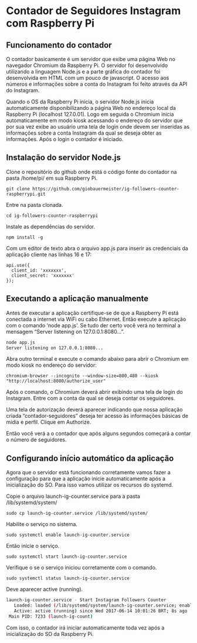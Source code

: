 # Contador de Seguidores Instagram com Raspberry Pi

## Funcionamento do contador

O contador basicamente é um servidor que exibe uma página Web no navegador Chromium da Raspberry Pi. O servidor foi desenvolvido utilizando a linguagem Node.js e a parte gráfica do contador foi desenvolvida em HTML com um pouco de javascript. O acesso aos números e informações sobre a conta do Instagram foi feito através da API do Instagram.
 
Quando o OS da Raspberry Pi inicia, o servidor Node.js inicia automaticamente disponibilizando a página Web no endereço local da Raspberry Pi (localhost 127.0.01). Logo em seguida o Chromium inicia automaticamente em modo kiosk acessando o endereço do servidor que por sua vez exibe ao usuário uma tela de login onde devem ser inseridas as informações sobre a conta Instagram da qual se deseja obter as informações. Após o login o contador é iniciado.

## Instalação do servidor Node.js

Clone o repositório do github onde está o código fonte do contador na pasta /home/pi/ em sua Raspberry Pi. 
 
    git clone https://github.com/giobauermeister/ig-followers-counter-raspberrypi.git
 
Entre na pasta clonada.
 
    cd ig-followers-counter-raspberrypi
 
Instale as dependências do servidor.
 
    npm install -g 
 
Com um editor de texto abra o arquivo app.js para inserir as credenciais da aplicação cliente nas linhas 16 e 17:
 
```node
api.use({
  client_id: 'xxxxxxx',
  client_secret: 'xxxxxxx'
});
```

## Executando a aplicação manualmente

Antes de executar a aplicação certifique-se de que a Raspberry Pi está conectada a internet via WiFi ou cabo Ethernet. Então execute a aplicação com o comando ‘node app.js’. Se tudo der certo você verá no terminal a mensagem “Server listening on 127.0.0.1:8080...”.
 
```bash
node app.js
Server listening on 127.0.0.1:8080...
```
 
Abra outro terminal e execute o comando abaixo para abrir o Chromium em modo kiosk no endereço do servidor:
 
    chromium-browser --incognito --window-size=800,480 --kiosk "http://localhost:8080/authorize_user"
 
Após o comando, o Chromium deverá abrir exibindo uma tela de login do Instagram. Entre com a conta da qual se deseja contar os seguidores.

Uma tela de autorização deverá aparecer indicando que nossa aplicação criada “contador-seguidores” deseja ter acesso às informações básicas de mídia e perfil. Clique em Authorize.

Então você verá a o contador que após alguns segundos começará a contar o número de seguidores.

## Configurando início automático da aplicação

Agora que o servidor está funcionando corretamente vamos fazer a configuração para que a aplicação inicie automaticamente após a inicialização do SO. Para isso vamos utilizar os recursos do systemd.
 
Copie o arquivo launch-ig-counter.service para a pasta /lib/systemd/system/
 
    sudo cp launch-ig-counter.service /lib/systemd/system/
 
Habilite o serviço no sistema.
 
    sudo systemctl enable launch-ig-counter.service
 
Então inicie o serviço.
 
    sudo systemctl start launch-ig-counter.service
 
Verifique o se o serviço iniciou corretamente com o comando.
 
    sudo systemctl status launch-ig-counter.service
 
Deve aparecer active (running).
 
```bash
launch-ig-counter.service - Start Instagram Followers Counter
   Loaded: loaded (/lib/systemd/system/launch-ig-counter.service; enabled)
   Active: active (running) since Wed 2017-06-14 10:01:26 BRT; 8s ago
 Main PID: 7233 (launch-ig-count)
 ```
 
Com isso, o contador irá iniciar automaticamente toda vez após a inicialização do SO da Raspberry Pi.


